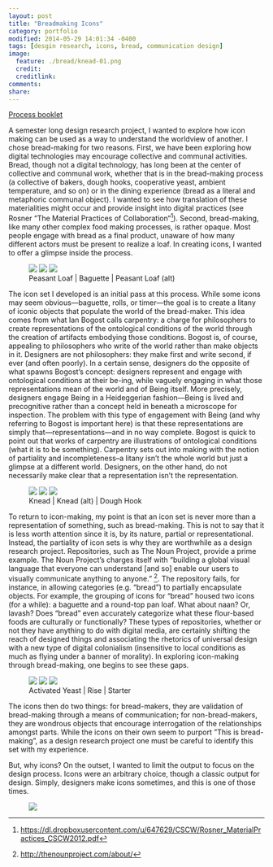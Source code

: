 ```yaml
---
layout: post
title: "Breadmaking Icons"
category: portfolio
modified: 2014-05-29 14:01:34 -0400
tags: [desgin research, icons, bread, communication design]
image:
  feature: ./bread/knead-01.png
  credit: 
  creditlink: 
comments: 
share: 
---
```


[Process booklet](/images/bread/processbooklet.pdf)

A semester long design research project, I wanted to explore how icon making can be used as a way to understand the worldview of another. I chose bread-making for two reasons. First, we have been exploring how digital technologies may encourage collective and communal activities. Bread, though not a digital technology, has long been at the center of collective and communal work, whether that is in the bread-making process (a collective of bakers, dough hooks, cooperative yeast, ambient temperature, and so on) or in the dining experience (bread as a literal and metaphoric communal object). I wanted to see how translation of these materialities might occur and provide insight into digital practices (see Rosner “The Material Practices of Collaboration“[^1]). Second, bread-making, like many other complex food making processes, is rather opaque. Most people engage with bread as a final product, unaware of how many different actors must be present to realize a loaf. In creating icons, I wanted to offer a glimpse inside the process.

<figure class="third">
	<img src="/images/bread/peasant-01.png">
	<img src="/images/bread/baguette-01.png">
	<img src="/images/bread/peasant2-01.png">
	<figcaption>Peasant Loaf | Baguette | Peasant Loaf (alt)</figcaption>
</figure>

The icon set I developed is an initial pass at this process. While some icons may seem obvious&mdash;baguette, rolls, or timer&mdash;the goal is to create a litany of iconic objects that populate the world of the bread-maker. This idea comes from what Ian Bogost calls carpentry: a charge for philosophers to create representations of the ontological conditions of the world through the creation of artifacts embodying those conditions. Bogost is, of course, appealing to philosophers who write of the world rather than make objects in it. Designers are not philosophers: they make first and write second, if ever (and often poorly). In a certain sense, designers do the opposite of what spawns Bogost’s concept: designers represent and engage with ontological conditions at their be-ing, while vaguely engaging in what those representations mean of the world and of Being itself. More precisely, designers engage Being in a Heideggerian fashion&mdash;Being is lived and precognitive rather than a concept held in beneath a microscope for inspection. The problem with this type of engagement with Being (and why referring to Bogost is important here) is that these representations are simply that&mdash;representations&mdash;and in no way complete. Bogost is quick to point out that works of carpentry are illustrations of ontological conditions (what it is to be something). Carpentry sets out into making with the notion of partiality and incompleteness–a litany isn’t the whole world but just a glimpse at a different world. Designers, on the other hand, do not necessarily make clear that a representation isn’t the representation.

<figure class="third">
	<img src="/images/bread/knead-01.png">
	<img src="/images/bread/knead2-01.png">
	<img src="/images/bread/hook-01.png">
	<figcaption>Knead | Knead (alt) | Dough Hook</figcaption>
</figure>

To return to icon-making, my point is that an icon set is never more than a representation of something, such as bread-making. This is not to say that it is less worth attention since it is, by its nature, partial or representational. Instead, the partiality of icon sets is why they are worthwhile as a design research project. Repositories, such as The Noun Project, provide a prime example. The Noun Project’s charges itself with “building a global visual language that everyone can understand [and so] enable our users to visually communicate anything to anyone.” [^2]. The repository fails, for instance, in allowing categories (e.g. “bread”) to partially encapsulate objects. For example, the grouping of icons for “bread” housed two icons (for a while): a baguette and a round-top pan loaf. What about naan? Or, lavash? Does “bread” even accurately categorize what these flour-based foods are culturally or functionally? These types of repositories, whether or not they have anything to do with digital media, are certainly shifting the reach of designed things and associating the rhetorics of universal design with a new type of digital colonialism (insensitive to local conditions as much as flying under a banner of morality). In exploring icon-making through bread-making, one begins to see these gaps.

<figure class="third">
	<img src="/images/bread/activateyeast-01.png">
	<img src="/images/bread/rise-01.png">
	<img src="/images/bread/starter-01.png">
	<figcaption>Activated Yeast | Rise | Starter</figcaption>
</figure>

The icons then do two things: for bread-makers, they are validation of bread-making through a means of communication; for non-bread-makers, they are wondrous objects that encourage interrogation of the relationships amongst parts. While the icons on their own seem to purport ”This is bread-making”, as a design research project one must be careful to identify this set with my experience.

But, why icons? On the outset, I wanted to limit the output to focus on the design process. Icons were an arbitrary choice, though a classic output for design. Simply, designers make icons sometimes, and this is one of those times.

<figure>
	<img src="/images/bread/icons-poster-no-desc-01.png">
</figure>

[^1]: https://dl.dropboxusercontent.com/u/647629/CSCW/Rosner_MaterialPractices_CSCW2012.pdf
[^2]: http://thenounproject.com/about/